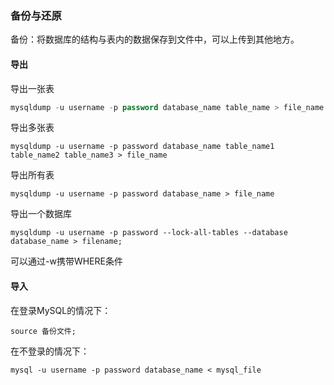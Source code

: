 ### **备份与还原**

备份：将数据库的结构与表内的数据保存到文件中，可以上传到其他地方。

#### 导出

导出一张表

```sql
mysqldump -u username -p password database_name table_name > file_name
```

导出多张表

```
mysqldump -u username -p password database_name table_name1 table_name2 table_name3 > file_name
```

导出所有表

```
mysqldump -u username -p password database_name > file_name
```

导出一个数据库

```
mysqldump -u username -p password --lock-all-tables --database database_name > filename;
```

可以通过-w携带WHERE条件

#### 导入

在登录MySQL的情况下：

`source 备份文件;`

在不登录的情况下：

`mysql -u username -p password database_name < mysql_file`

